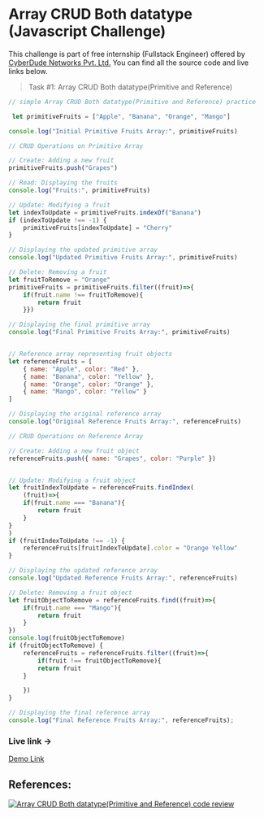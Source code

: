 # Array CRUD Both datatype (Javascript Challenge)
This challenge is part of free internship (Fullstack Engineer) offered by [CyberDude Networks Pvt. Ltd.](https://cyberdudenetworks.com) You can find all the source code and live links below.

> Task #1: Array CRUD Both datatype(Primitive and Reference)


```javascript
// simple Array CRUD Both datatype(Primitive and Reference) practice

 let primitiveFruits = ["Apple", "Banana", "Orange", "Mango"]

console.log("Initial Primitive Fruits Array:", primitiveFruits)

// CRUD Operations on Primitive Array

// Create: Adding a new fruit
primitiveFruits.push("Grapes")

// Read: Displaying the fruits
console.log("Fruits:", primitiveFruits)

// Update: Modifying a fruit
let indexToUpdate = primitiveFruits.indexOf("Banana")
if (indexToUpdate !== -1) {
    primitiveFruits[indexToUpdate] = "Cherry"
}

// Displaying the updated primitive array
console.log("Updated Primitive Fruits Array:", primitiveFruits)

// Delete: Removing a fruit
let fruitToRemove = "Orange"
primitiveFruits = primitiveFruits.filter((fruit)=>{
    if(fruit.name !== fruitToRemove){
        return fruit
    }})

// Displaying the final primitive array
console.log("Final Primitive Fruits Array:", primitiveFruits)


// Reference array representing fruit objects
let referenceFruits = [
    { name: "Apple", color: "Red" },
    { name: "Banana", color: "Yellow" },
    { name: "Orange", color: "Orange" },
    { name: "Mango", color: "Yellow" }
]

// Displaying the original reference array
console.log("Original Reference Fruits Array:", referenceFruits)

// CRUD Operations on Reference Array

// Create: Adding a new fruit object
referenceFruits.push({ name: "Grapes", color: "Purple" })


// Update: Modifying a fruit object
let fruitIndexToUpdate = referenceFruits.findIndex(
    (fruit)=>{
    if(fruit.name === "Banana"){
        return fruit
    }
}
)
if (fruitIndexToUpdate !== -1) {
    referenceFruits[fruitIndexToUpdate].color = "Orange Yellow"
}

// Displaying the updated reference array
console.log("Updated Reference Fruits Array:", referenceFruits)

// Delete: Removing a fruit object
let fruitObjectToRemove = referenceFruits.find((fruit)=>{
    if(fruit.name === "Mango"){
        return fruit
    }
})
console.log(fruitObjectToRemove)
if (fruitObjectToRemove) {
    referenceFruits = referenceFruits.filter((fruit)=>{
        if(fruit !== fruitObjectToRemove){
        return fruit
    }

    })
}

// Displaying the final reference array
console.log("Final Reference Fruits Array:", referenceFruits);

```

### Live link -> 
[Demo Link](https://vk2401.github.io/Cyberdude-JavaScript-Challenges/04-array-with-premitive-and-ref-CRUD/index.html)


## References:

[![Array CRUD Both datatype(Primitive and Reference) code review](https://i.ytimg.com/vi/5TlFwbbuGFA/maxresdefault.jpg)](http://www.youtube.com/watch?v=5TlFwbbuGFA "Array CRUD Both datatype(Primitive and Reference) code review Cyberdude youtube Live")

